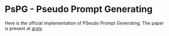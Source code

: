 # PsPG - Pseudo Prompt Generating

Here is the official implementation of PSeudo Prompt Generating. The paper is present at [arxiv](https://arxiv.org/abs/2405.06468).